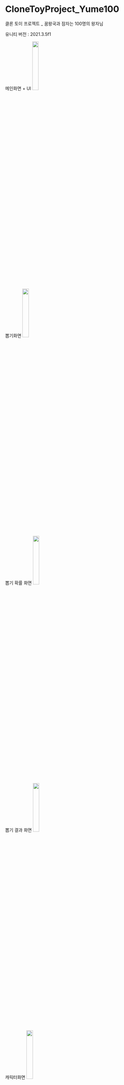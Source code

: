 # CloneToyProject_Yume100
클론 토이 프로젝트 _ 꿈왕국과 잠자는 100명의 왕자님

유니티 버전 : 2021.3.5f1

메인화면 + UI
<img width="20%" src="https://user-images.githubusercontent.com/68226341/228320428-5a1568e5-8562-4248-9969-6ef79ecf919a.png"/>

뽑기화면
<img width="20%" src="https://user-images.githubusercontent.com/68226341/228320467-b0bdf33f-2724-43f2-a56a-10c87a9f0be7.png"/>

뽑기 확률 화면
<img width="20%" src="https://user-images.githubusercontent.com/68226341/228320480-85457b4e-7e16-4ed3-b332-4adf8462aee2.png"/>

뽑기 결과 화면
<img width="20%" src="https://user-images.githubusercontent.com/68226341/228320497-a5c2b54c-6e07-4c01-b773-3fd261a964c9.png"/>

캐릭터화면
<img width="20%" src="https://user-images.githubusercontent.com/68226341/228320507-8cfbdb5b-894d-4632-96a2-d366232ab1ba.png"/>

캐릭터 전체 멤버 화면
<img width="20%" src="https://user-images.githubusercontent.com/68226341/228320531-9faa0354-1062-4e92-9d10-c335d7bcffb6.png"/>

정렬 UI
<img width="20%" src="https://user-images.githubusercontent.com/68226341/228320621-2e37bc60-1650-4ea1-b204-cbec97a2e8e9.png"/>
<img width="20%" src="https://user-images.githubusercontent.com/68226341/228320628-1ff02118-7f8f-484c-a385-8095baf7a0b8.png"/>
